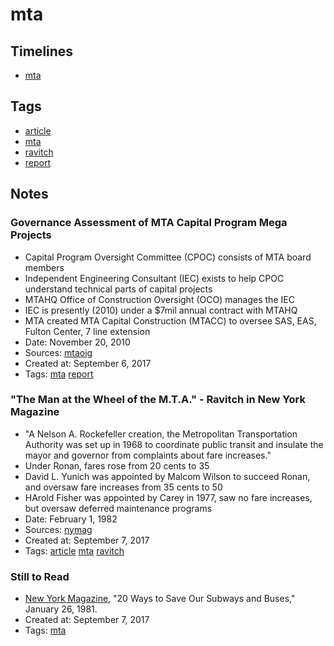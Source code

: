 # mta
## Timelines
- [mta](../timelines/mta.md)

## Tags
- [article](../tags/article.md)
- [mta](../tags/mta.md)
- [ravitch](../tags/ravitch.md)
- [report](../tags/report.md)

## Notes
### Governance Assessment of MTA Capital Program Mega Projects

- Capital Program Oversight Committee (CPOC) consists of MTA board members
- Independent Engineering Consultant (IEC) exists to help CPOC understand technical parts of capital projects
- MTAHQ Office of Construction Oversight (OCO) manages the IEC
- IEC is presently (2010) under a $7mil annual contract with MTAHQ
- MTA created MTA Capital Construction (MTACC) to oversee SAS, EAS, Fulton Center, 7 line extension
- Date: November 20, 2010
- Sources: [mtaoig](http://mtaig.state.ny.us/assets/pdf/10-04.pdf)
- Created at: September 6, 2017
- Tags: [mta](../tags/mta.md) [report](../tags/report.md)
### "The Man at the Wheel of the M.T.A." - Ravitch in New York Magazine

- "A Nelson A. Rockefeller creation, the Metropolitan Transportation Authority was set up in 1968 to coordinate public transit and insulate the mayor and governor from complaints about fare increases."
- Under Ronan, fares rose from 20 cents to 35
- David L. Yunich was appointed by Malcom Wilson to succeed Ronan, and oversaw fare increases from 35 cents to 50
- HArold Fisher was appointed by Carey in 1977, saw no fare increases, but oversaw deferred maintenance programs
- Date: February 1, 1982
- Sources: [nymag](https://books.google.com/books?id=fecCAAAAMBAJ&pg=PA22&lpg=PA22&dq=hrh+ravitch&source=bl&ots=di5YjQIL7g&sig=Ff4CMmdF4rvM3rEAsX_B7RLLp1c&hl=en&sa=X&ved=0ahUKEwj2z7-bq-jVAhXC1CYKHYueB9cQ6AEIXzAJ#v=onepage&q=hrh%20ravitch&f=false)
- Created at: September 7, 2017
- Tags: [article](../tags/article.md) [mta](../tags/mta.md) [ravitch](../tags/ravitch.md)
### Still to Read

- [New York Magazine](https://books.google.com/books?id=_eUCAAAAMBAJ&lpg=PP1&ots=REBlbnHsOh&dq=1981%2020%20ways%20to%20save%20our%20subway%20and%20buses&pg=PA24#v=onepage&q&f=false), "20 Ways to Save Our Subways and Buses," January 26, 1981.
- Created at: September 7, 2017
- Tags: [mta](../tags/mta.md)
